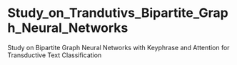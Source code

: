 # Study_on_Trandutivs_Bipartite_Graph_Neural_Networks
Study on Bipartite Graph Neural Networks with Keyphrase and Attention for Transductive Text Classification

